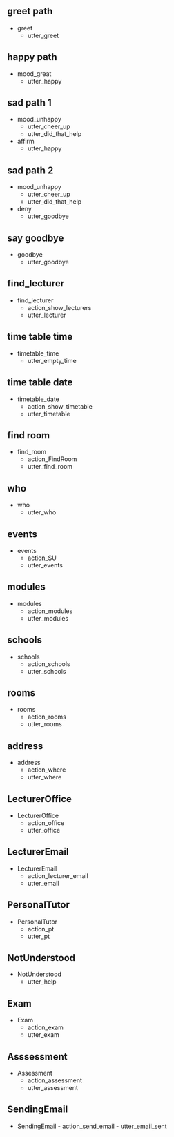 <!-- this is where it is decided which action is completed after the bot has determined the intent 
      put custom actions in here so that they are executed -->

## greet path
* greet
  - utter_greet

## happy path
* mood_great
  - utter_happy

## sad path 1
* mood_unhappy
  - utter_cheer_up
  - utter_did_that_help
* affirm
  - utter_happy

## sad path 2
* mood_unhappy
  - utter_cheer_up
  - utter_did_that_help
* deny
  - utter_goodbye

## say goodbye
* goodbye
  - utter_goodbye

## find_lecturer
* find_lecturer
    - action_show_lecturers
    - utter_lecturer

## time table time
* timetable_time
  - utter_empty_time

## time table date
* timetable_date
  - action_show_timetable
  - utter_timetable
  <!-- - action_reset_slot -->

## find room
* find_room
  - action_FindRoom
  - utter_find_room

## who
* who
  - utter_who

## events
* events
    - action_SU
    - utter_events

## modules
* modules
    - action_modules
    - utter_modules

## schools
* schools
    - action_schools
    - utter_schools

## rooms
* rooms
    - action_rooms
    - utter_rooms

## address
* address
    - action_where
    - utter_where

## LecturerOffice
* LecturerOffice
    - action_office
    - utter_office

## LecturerEmail
* LecturerEmail
    - аction_lecturer_email
    - utter_email

## PersonalTutor
* PersonalTutor
    - аction_pt
    - utter_pt

## NotUnderstood
* NotUnderstood
    - utter_help

## Exam
* Exam
    - аction_exam
    - utter_exam

## Asssessment
* Assessment
    - action_assessment
    - utter_assessment

## SendingEmail
* SendingEmail
      - action_send_email
      - utter_email_sent
